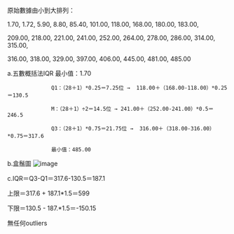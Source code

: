 原始數據由小到大排列：

1.70, 1.72, 5.90, 8.80, 85.40, 101.00, 118.00, 168.00, 180.00, 183.00, 

209.00, 218.00, 221.00, 241.00, 252.00, 264.00, 278.00, 286.00, 314.00, 315.00, 

316.00, 318.00, 329.00, 397.00, 406.00, 445.00, 481.00, 485.00

a.五數概括法IQR    最小值：1.70

                  Q1：（28＋1）*0.25＝7.25位 →  118.00＋（168.00-118.00）*0.25＝130.5

                  M：（28＋1）÷2＝14.5位 → 241.00＋（252.00-241.00）*0.5＝246.5

                  Q3：（28＋1）*0.75＝21.75位 →  316.00＋（318.00-316.00）*0.75＝317.6

                  最小值：485.00

 b.盒鬚圖
   ![image](https://github.com/user-attachments/assets/6786105e-3448-4137-8e84-aee62d93a8d9)

c.IQR＝Q3-Q1＝317.6-130.5＝187.1

  上限＝317.6 + 187.1*1.5＝599

  下限＝130.5 - 187.*1.5＝-150.15
  
  無任何outliers
 
